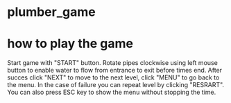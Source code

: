 # plumber_game
# how to play the game
Start game with "START" button. Rotate pipes clockwise using left mouse button to enable water to flow from entrance to exit 
before times end. After succes click "NEXT" to move to the next level, click "MENU" to go back to the menu. In the case of 
failure you can repeat level by clicking "RESRART". You can also press ESC key to show the menu without stopping the time. 
 


